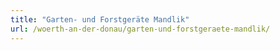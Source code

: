 ```yaml
---
title: "Garten- und Forstgeräte Mandlik"
url: /woerth-an-der-donau/garten-und-forstgeraete-mandlik/
---
```

